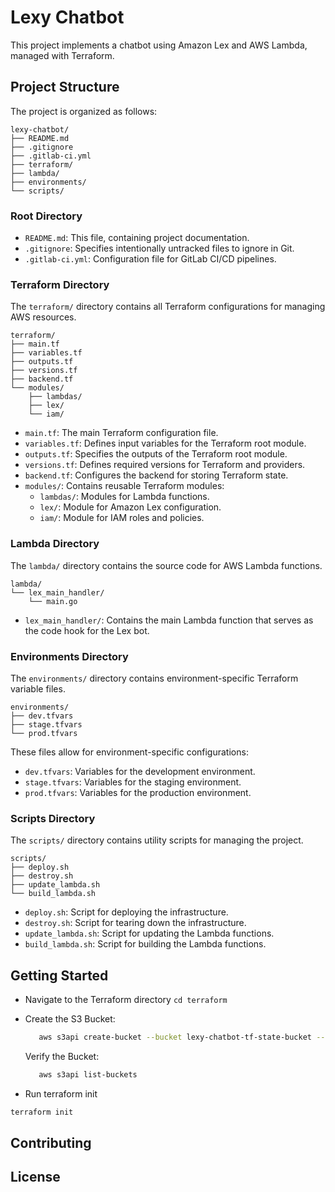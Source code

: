 # Lexy Chatbot

This project implements a chatbot using Amazon Lex and AWS Lambda, managed with Terraform.

## Project Structure

The project is organized as follows:

```
lexy-chatbot/
├── README.md
├── .gitignore
├── .gitlab-ci.yml
├── terraform/
├── lambda/
├── environments/
└── scripts/
```

### Root Directory

- `README.md`: This file, containing project documentation.
- `.gitignore`: Specifies intentionally untracked files to ignore in Git.
- `.gitlab-ci.yml`: Configuration file for GitLab CI/CD pipelines.

### Terraform Directory

The `terraform/` directory contains all Terraform configurations for managing AWS resources.

```
terraform/
├── main.tf
├── variables.tf
├── outputs.tf
├── versions.tf
├── backend.tf
└── modules/
    ├── lambdas/
    ├── lex/
    └── iam/
```

- `main.tf`: The main Terraform configuration file.
- `variables.tf`: Defines input variables for the Terraform root module.
- `outputs.tf`: Specifies the outputs of the Terraform root module.
- `versions.tf`: Defines required versions for Terraform and providers.
- `backend.tf`: Configures the backend for storing Terraform state.
- `modules/`: Contains reusable Terraform modules:
    - `lambdas/`: Modules for Lambda functions.
    - `lex/`: Module for Amazon Lex configuration.
    - `iam/`: Module for IAM roles and policies.

### Lambda Directory

The `lambda/` directory contains the source code for AWS Lambda functions.

```
lambda/
└── lex_main_handler/
    └── main.go
```

- `lex_main_handler/`: Contains the main Lambda function that serves as the code hook for the Lex bot.

### Environments Directory

The `environments/` directory contains environment-specific Terraform variable files.

```
environments/
├── dev.tfvars
├── stage.tfvars
└── prod.tfvars
```

These files allow for environment-specific configurations:
- `dev.tfvars`: Variables for the development environment.
- `stage.tfvars`: Variables for the staging environment.
- `prod.tfvars`: Variables for the production environment.

### Scripts Directory

The `scripts/` directory contains utility scripts for managing the project.

```
scripts/
├── deploy.sh
├── destroy.sh
├── update_lambda.sh
└── build_lambda.sh
```

- `deploy.sh`: Script for deploying the infrastructure.
- `destroy.sh`: Script for tearing down the infrastructure.
- `update_lambda.sh`: Script for updating the Lambda functions.
- `build_lambda.sh`: Script for building the Lambda functions.


## Getting Started

- Navigate to the Terraform directory
`cd terraform`

- Create the S3 Bucket:

    ```bash
       aws s3api create-bucket --bucket lexy-chatbot-tf-state-bucket --region us-east-1
    ```

    Verify the Bucket:

    ```bash
       aws s3api list-buckets
    ```

- Run terraform init
```bash
terraform init
```



## Contributing


## License
